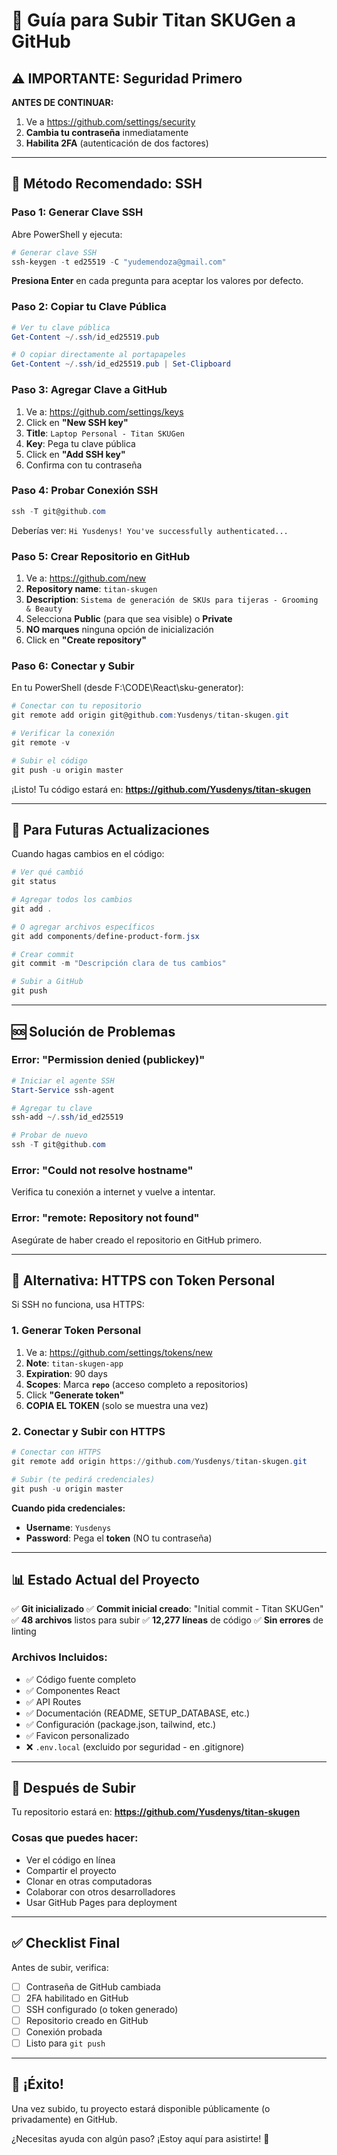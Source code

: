 # 🚀 Guía para Subir Titan SKUGen a GitHub

## ⚠️ IMPORTANTE: Seguridad Primero

**ANTES DE CONTINUAR:**
1. Ve a https://github.com/settings/security
2. **Cambia tu contraseña** inmediatamente
3. **Habilita 2FA** (autenticación de dos factores)


---

## 🔐 Método Recomendado: SSH

### **Paso 1: Generar Clave SSH**

Abre PowerShell y ejecuta:

```powershell
# Generar clave SSH
ssh-keygen -t ed25519 -C "yudemendoza@gmail.com"
```

**Presiona Enter** en cada pregunta para aceptar los valores por defecto.

### **Paso 2: Copiar tu Clave Pública**

```powershell
# Ver tu clave pública
Get-Content ~/.ssh/id_ed25519.pub

# O copiar directamente al portapapeles
Get-Content ~/.ssh/id_ed25519.pub | Set-Clipboard
```

### **Paso 3: Agregar Clave a GitHub**

1. Ve a: https://github.com/settings/keys
2. Click en **"New SSH key"**
3. **Title**: `Laptop Personal - Titan SKUGen`
4. **Key**: Pega tu clave pública
5. Click en **"Add SSH key"**
6. Confirma con tu contraseña

### **Paso 4: Probar Conexión SSH**

```powershell
ssh -T git@github.com
```

Deberías ver: `Hi Yusdenys! You've successfully authenticated...`

### **Paso 5: Crear Repositorio en GitHub**

1. Ve a: https://github.com/new
2. **Repository name**: `titan-skugen`
3. **Description**: `Sistema de generación de SKUs para tijeras - Grooming & Beauty`
4. Selecciona **Public** (para que sea visible) o **Private**
5. **NO marques** ninguna opción de inicialización
6. Click en **"Create repository"**

### **Paso 6: Conectar y Subir**

En tu PowerShell (desde F:\CODE\React\sku-generator):

```powershell
# Conectar con tu repositorio
git remote add origin git@github.com:Yusdenys/titan-skugen.git

# Verificar la conexión
git remote -v

# Subir el código
git push -u origin master
```

¡Listo! Tu código estará en: **https://github.com/Yusdenys/titan-skugen**

---

## 🔄 Para Futuras Actualizaciones

Cuando hagas cambios en el código:

```powershell
# Ver qué cambió
git status

# Agregar todos los cambios
git add .

# O agregar archivos específicos
git add components/define-product-form.jsx

# Crear commit
git commit -m "Descripción clara de tus cambios"

# Subir a GitHub
git push
```

---

## 🆘 Solución de Problemas

### **Error: "Permission denied (publickey)"**

```powershell
# Iniciar el agente SSH
Start-Service ssh-agent

# Agregar tu clave
ssh-add ~/.ssh/id_ed25519

# Probar de nuevo
ssh -T git@github.com
```

### **Error: "Could not resolve hostname"**

Verifica tu conexión a internet y vuelve a intentar.

### **Error: "remote: Repository not found"**

Asegúrate de haber creado el repositorio en GitHub primero.

---

## 📝 Alternativa: HTTPS con Token Personal

Si SSH no funciona, usa HTTPS:

### **1. Generar Token Personal**

1. Ve a: https://github.com/settings/tokens/new
2. **Note**: `titan-skugen-app`
3. **Expiration**: 90 days
4. **Scopes**: Marca **`repo`** (acceso completo a repositorios)
5. Click **"Generate token"**
6. **COPIA EL TOKEN** (solo se muestra una vez)

### **2. Conectar y Subir con HTTPS**

```powershell
# Conectar con HTTPS
git remote add origin https://github.com/Yusdenys/titan-skugen.git

# Subir (te pedirá credenciales)
git push -u origin master
```

**Cuando pida credenciales:**
- **Username**: `Yusdenys`
- **Password**: Pega el **token** (NO tu contraseña)

---

## 📊 Estado Actual del Proyecto

✅ **Git inicializado**
✅ **Commit inicial creado**: "Initial commit - Titan SKUGen"
✅ **48 archivos** listos para subir
✅ **12,277 líneas** de código
✅ **Sin errores** de linting

### **Archivos Incluidos:**
- ✅ Código fuente completo
- ✅ Componentes React
- ✅ API Routes
- ✅ Documentación (README, SETUP_DATABASE, etc.)
- ✅ Configuración (package.json, tailwind, etc.)
- ✅ Favicon personalizado
- ❌ `.env.local` (excluido por seguridad - en .gitignore)

---

## 🎯 Después de Subir

Tu repositorio estará en:
**https://github.com/Yusdenys/titan-skugen**

### **Cosas que puedes hacer:**
- Ver el código en línea
- Compartir el proyecto
- Clonar en otras computadoras
- Colaborar con otros desarrolladores
- Usar GitHub Pages para deployment

---

## ✅ Checklist Final

Antes de subir, verifica:
- [ ] Contraseña de GitHub cambiada
- [ ] 2FA habilitado en GitHub
- [ ] SSH configurado (o token generado)
- [ ] Repositorio creado en GitHub
- [ ] Conexión probada
- [ ] Listo para `git push`

---

## 🎉 ¡Éxito!

Una vez subido, tu proyecto estará disponible públicamente (o privadamente) en GitHub.

¿Necesitas ayuda con algún paso? ¡Estoy aquí para asistirte! 🚀

